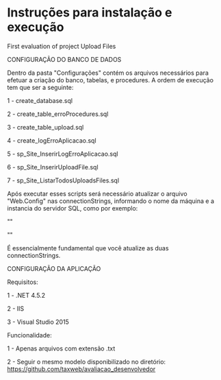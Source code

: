 # Instruções para instalação e execução
First evaluation of project Upload Files

CONFIGURAÇÃO DO BANCO DE DADOS

Dentro da pasta "Configurações" contém os arquivos necessários para efetuar a criação do banco, tabelas, e procedures.
A ordem de execução tem que ser a seguinte:

1 - create_database.sql

2 - create_table_erroProcedures.sql

3 - create_table_upload.sql

4 - create_logErroAplicacao.sql

5 - sp_Site_InserirLogErroAplicacao.sql

6 - sp_Site_InserirUploadFile.sql

7 - sp_Site_ListarTodosUploadsFiles.sql


Após executar esses scripts será necessário atualizar o arquivo "Web.Config" nas connectionStrings, informando o nome da máquina e a instancia do servidor SQL,
como por exemplo: 

"<add name="strConexao" connectionString="Data Source=Integrated Security=SSPI;Persist Security Info=False;Initial Catalog=teste_taxweb;Data Source=JEFERSON-PC\SQLEXPRESS" />"


"<add name="StringDeConexaoLog" connectionString="Data Source=Integrated Security=SSPI;Persist Security Info=False;Initial Catalog=teste_taxweb;Data Source=JEFERSON-PC\SQLEXPRESS" />"

É essencialmente fundamental que você atualize as duas connectionStrings.

CONFIGURAÇÃO DA APLICAÇÃO

Requisitos: 


1 - .NET 4.5.2

2 - IIS

3 - Visual Studio 2015

Funcionalidade:

1 - Apenas arquivos com extensão .txt

2 - Seguir o mesmo modelo disponibilizado no diretório: https://github.com/taxweb/avaliacao_desenvolvedor
